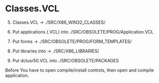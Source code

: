 # Classes.VCL


5. Classes.VCL -> ./SRC/X86_WIN32_CLASSES/

2. Put applications (.VCL) into ./SRC/OBSOLETE/PROG/Application.VCL

3. Put forms -> ./SRC/OBSOLETE/PROG/FORM_TEMPLATES/

4. Put libraries into -> ./SRC/X86_LIBRARIES/

1. Put dclusr50.VCL into ./SRC/OBSOLETE/PACKAGES

Before You have to open compile/install controls, then open and compile application. 

